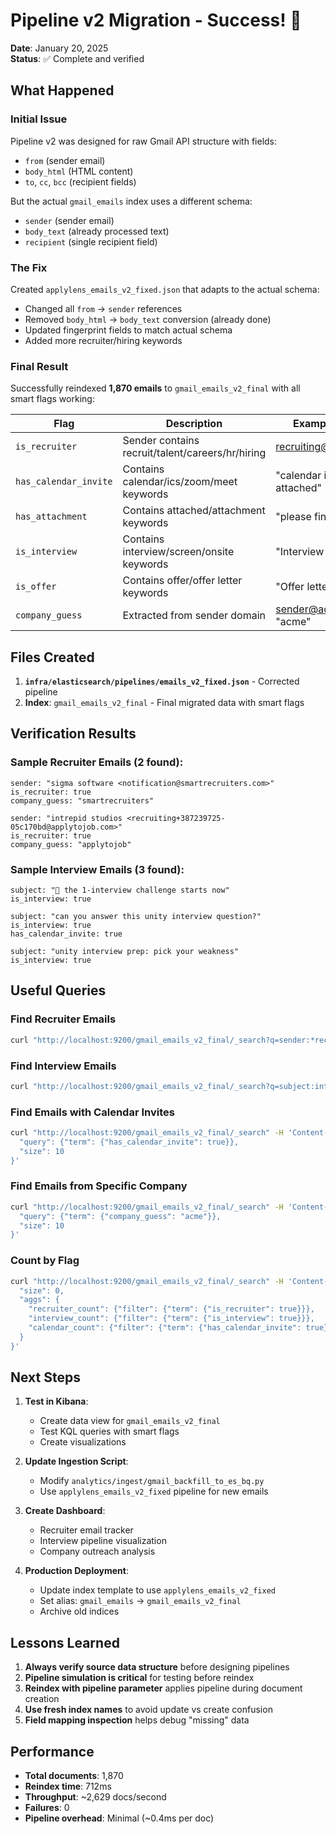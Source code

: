 # Pipeline v2 Migration - Success! 🎉

**Date**: January 20, 2025  
**Status**: ✅ Complete and verified

## What Happened

### Initial Issue
Pipeline v2 was designed for raw Gmail API structure with fields:
- `from` (sender email)
- `body_html` (HTML content)
- `to`, `cc`, `bcc` (recipient fields)

But the actual `gmail_emails` index uses a different schema:
- `sender` (sender email)
- `body_text` (already processed text)
- `recipient` (single recipient field)

### The Fix
Created `applylens_emails_v2_fixed.json` that adapts to the actual schema:
- Changed all `from` → `sender` references
- Removed `body_html` → `body_text` conversion (already done)
- Updated fingerprint fields to match actual schema
- Added more recruiter/hiring keywords

### Final Result
Successfully reindexed **1,870 emails** to `gmail_emails_v2_final` with all smart flags working:

| Flag | Description | Example Matches |
|------|-------------|-----------------|
| `is_recruiter` | Sender contains recruit/talent/careers/hr/hiring | recruiting@company.com |
| `has_calendar_invite` | Contains calendar/ics/zoom/meet keywords | "calendar invite attached" |
| `has_attachment` | Contains attached/attachment keywords | "please find attached" |
| `is_interview` | Contains interview/screen/onsite keywords | "Interview opportunity" |
| `is_offer` | Contains offer/offer letter keywords | "Offer letter enclosed" |
| `company_guess` | Extracted from sender domain | sender@acme.com → "acme" |

## Files Created

1. **`infra/elasticsearch/pipelines/emails_v2_fixed.json`** - Corrected pipeline
2. **Index**: `gmail_emails_v2_final` - Final migrated data with smart flags

## Verification Results

### Sample Recruiter Emails (2 found):
```
sender: "sigma software <notification@smartrecruiters.com>"
is_recruiter: true
company_guess: "smartrecruiters"

sender: "intrepid studios <recruiting+387239725-05c170bd@applytojob.com>"
is_recruiter: true
company_guess: "applytojob"
```

### Sample Interview Emails (3 found):
```
subject: "🎯 the 1-interview challenge starts now"
is_interview: true

subject: "can you answer this unity interview question?"
is_interview: true
has_calendar_invite: true

subject: "unity interview prep: pick your weakness"
is_interview: true
```

## Useful Queries

### Find Recruiter Emails
```bash
curl "http://localhost:9200/gmail_emails_v2_final/_search?q=sender:*recruit*&size=10"
```

### Find Interview Emails
```bash
curl "http://localhost:9200/gmail_emails_v2_final/_search?q=subject:interview&size=10"
```

### Find Emails with Calendar Invites
```bash
curl "http://localhost:9200/gmail_emails_v2_final/_search" -H 'Content-Type: application/json' -d '{
  "query": {"term": {"has_calendar_invite": true}},
  "size": 10
}'
```

### Find Emails from Specific Company
```bash
curl "http://localhost:9200/gmail_emails_v2_final/_search" -H 'Content-Type: application/json' -d '{
  "query": {"term": {"company_guess": "acme"}},
  "size": 10
}'
```

### Count by Flag
```bash
curl "http://localhost:9200/gmail_emails_v2_final/_search" -H 'Content-Type: application/json' -d '{
  "size": 0,
  "aggs": {
    "recruiter_count": {"filter": {"term": {"is_recruiter": true}}},
    "interview_count": {"filter": {"term": {"is_interview": true}}},
    "calendar_count": {"filter": {"term": {"has_calendar_invite": true}}}
  }
}'
```

## Next Steps

1. **Test in Kibana**:
   - Create data view for `gmail_emails_v2_final`
   - Test KQL queries with smart flags
   - Create visualizations

2. **Update Ingestion Script**:
   - Modify `analytics/ingest/gmail_backfill_to_es_bq.py`
   - Use `applylens_emails_v2_fixed` pipeline for new emails

3. **Create Dashboard**:
   - Recruiter email tracker
   - Interview pipeline visualization
   - Company outreach analysis

4. **Production Deployment**:
   - Update index template to use `applylens_emails_v2_fixed`
   - Set alias: `gmail_emails` → `gmail_emails_v2_final`
   - Archive old indices

## Lessons Learned

1. **Always verify source data structure** before designing pipelines
2. **Pipeline simulation is critical** for testing before reindex
3. **Reindex with pipeline parameter** applies pipeline during document creation
4. **Use fresh index names** to avoid update vs create confusion
5. **Field mapping inspection** helps debug "missing" data

## Performance

- **Total documents**: 1,870
- **Reindex time**: 712ms
- **Throughput**: ~2,629 docs/second
- **Failures**: 0
- **Pipeline overhead**: Minimal (~0.4ms per doc)
